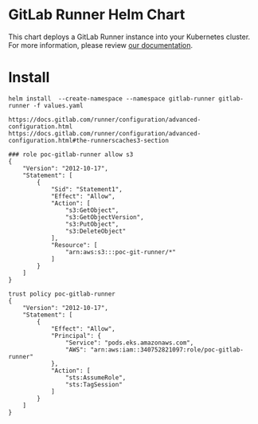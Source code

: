 # GitLab Runner Helm Chart

This chart deploys a GitLab Runner instance into your Kubernetes
cluster. For more information, please review [our documentation](https://docs.gitlab.com/charts/charts/gitlab/gitlab-runner).

# Install
```
helm install  --create-namespace --namespace gitlab-runner gitlab-runner -f values.yaml 
```

```
https://docs.gitlab.com/runner/configuration/advanced-configuration.html
https://docs.gitlab.com/runner/configuration/advanced-configuration.html#the-runnerscaches3-section

```

```
### role poc-gitlab-runner allow s3 
{
    "Version": "2012-10-17",
    "Statement": [
        {
            "Sid": "Statement1",
            "Effect": "Allow",
            "Action": [
                "s3:GetObject",
                "s3:GetObjectVersion",
                "s3:PutObject",
                "s3:DeleteObject"
            ],
            "Resource": [
                "arn:aws:s3:::poc-git-runner/*"
            ]
        }
    ]
}

trust policy poc-gitlab-runner
{
    "Version": "2012-10-17",
    "Statement": [
        {
            "Effect": "Allow",
            "Principal": {
                "Service": "pods.eks.amazonaws.com",
                "AWS": "arn:aws:iam::340752821097:role/poc-gitlab-runner"
            },
            "Action": [
                "sts:AssumeRole",
                "sts:TagSession"
            ]
        }
    ]
}
```